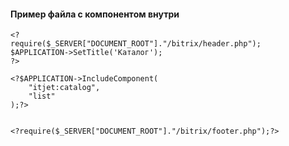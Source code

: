 
#### Пример файла с компонентом внутри

    <?
    require($_SERVER["DOCUMENT_ROOT"]."/bitrix/header.php");
    $APPLICATION->SetTitle('Каталог');
    ?>
    
    <?$APPLICATION->IncludeComponent(
        "itjet:catalog",
        "list"
    );?>
    
    
    <?require($_SERVER["DOCUMENT_ROOT"]."/bitrix/footer.php");?>